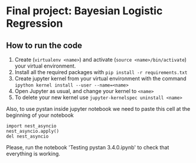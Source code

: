 # Final project: Bayesian Logistic Regression 

## How to run the code
  1. Create (```virtualenv <name>```) and activate (```source <name>/bin/activate```) your virtual environment. 
  2. Install all the required packages with ```pip install -r requirements.txt```
  3. Create jupyter kernel from your virtual environment with the command ```ipython kernel install --user --name=<name>```
  4. Open Jupyter as usual, and change your kernel to ```<name>```
  5. To delete your new kernel use ```jupyter-kernelspec uninstall <name>```
  
  Also, to use pystan inside jupyter notebook we need to paste this cell at the beginning of your notebook 
  ```
  import nest_asyncio
  nest_asyncio.apply()
  del nest_asyncio
  ```
  Please, run the notebook 'Testing pystan 3.4.0.ipynb' to check that everything is working.

